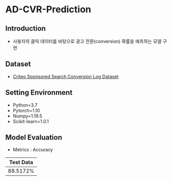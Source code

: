 # AD-CVR-Prediction

## Introduction
* 사용자의 클릭 데이터를 바탕으로 광고 전환(conversion) 확률을 예측하는 모델 구현


## Dataset
* [Criteo Sponsored Search Conversion Log Dataset](https://ailab.criteo.com/criteo-sponsored-search-conversion-log-dataset/)


## Setting Environment
* Python=3.7
* Pytorch=1.10
* Numpy=1.19.5
* Scikit-learn=1.0.1


## Model Evaluation
* Metrics :  Accuracy

|Test Data|
|:-------:|
|88.5172%|
